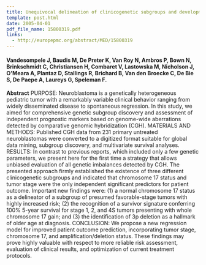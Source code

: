```yaml
---
title: Unequivocal delineation of clinicogenetic subgroups and development of a new model for improved outcome prediction in neuroblastoma
template: post.html 
date: 2005-04-01
pdf_file_name: 15800319.pdf
links:
  - http://europepmc.org/abstract/MED/15800319
---
```


#### Vandesompele J, Baudis M, De Preter K, Van Roy N, Ambros P, Bown N, Brinkschmidt C, Christiansen H, Combaret V, Lastowska M, Nicholson J, O'Meara A, Plantaz D, Stallings R, Brichard B, Van den Broecke C, De Bie S, De Paepe A, Laureys G, Speleman F.

**Abstract** PURPOSE: Neuroblastoma is a genetically heterogeneous pediatric tumor with a remarkably variable clinical behavior ranging from widely disseminated disease to spontaneous regression. In this study, we aimed for comprehensive genetic subgroup discovery and assessment of independent prognostic markers based on genome-wide aberrations detected by comparative genomic hybridization (CGH).<!--more--> MATERIALS AND METHODS: Published CGH data from 231 primary untreated neuroblastomas were converted to a digitized format suitable for global data mining, subgroup discovery, and multivariate survival analyses. RESULTS: In contrast to previous reports, which included only a few genetic parameters, we present here for the first time a strategy that allows unbiased evaluation of all genetic imbalances detected by CGH. The presented approach firmly established the existence of three different clinicogenetic subgroups and indicated that chromosome 17 status and tumor stage were the only independent significant predictors for patient outcome. Important new findings were: (1) a normal chromosome 17 status as a delineator of a subgroup of presumed favorable-stage tumors with highly increased risk; (2) the recognition of a survivor signature conferring 100% 5-year survival for stage 1, 2, and 4S tumors presenting with whole chromosome 17 gain; and (3) the identification of 3p deletion as a hallmark of older age at diagnosis. CONCLUSION: We propose a new regression model for improved patient outcome prediction, incorporating tumor stage, chromosome 17, and amplification/deletion status. These findings may prove highly valuable with respect to more reliable risk assessment, evaluation of clinical results, and optimization of current treatment protocols.
